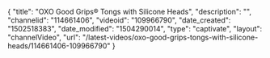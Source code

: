 {
    "title": "OXO Good Grips&reg; Tongs with Silicone Heads",
    "description": "",
    "channelid": "114661406",
    "videoid": "109966790",
    "date_created": "1502518383",
    "date_modified": "1504290014",
    "type": "captivate",
    "layout": "channelVideo",
    "url": "\/latest-videos\/oxo-good-grips-tongs-with-silicone-heads\/114661406-109966790"
}